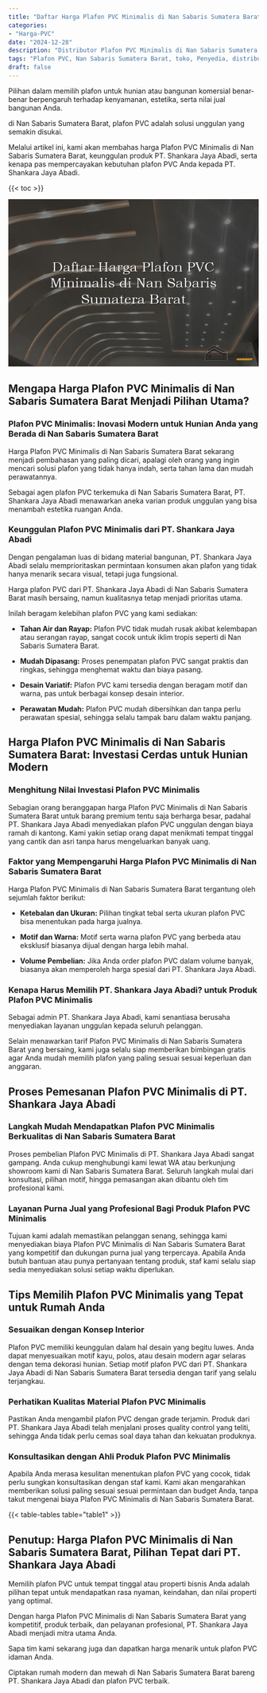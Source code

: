 ```yaml
---
title: "Daftar Harga Plafon PVC Minimalis di Nan Sabaris Sumatera Barat"
categories: 
- "Harga-PVC"
date: "2024-12-28"
description: "Distributor Plafon PVC Minimalis di Nan Sabaris Sumatera Barat bagi hunian, office, serta gerai. Material unggulan, beragam motif, pilihan warna elegan, dengan servis instalasi oleh teknisi ahli dan jaminan resmi!|Jasa distribusi Plafon PVC Minimalis di Nan Sabaris Sumatera Barat bagi keperluan hunian, office, maupun gerai, beserta panel terbaik dan instalasi oleh tenaga ahli ahli serta kepastian resmi.|Solusi Plafon PVC Minimalis di Nan Sabaris Sumatera Barat yang terbukti bagi rumah, office, serta ritel, dengan produk terbaik dan penempatan dikerjakan oleh teknisi ahli dan garansi resmi.|Penjualan Plafon PVC Minimalis di Nan Sabaris Sumatera Barat untuk rumah, office, serta toko, beserta material unggulan dan penempatan oleh tenaga ahli berpengalaman, dilengkapi dengan kepastian resmi.}"
tags: "Plafon PVC, Nan Sabaris Sumatera Barat, toko, Penyedia, distributor"
draft: false
---
```


Pilihan dalam memilih plafon untuk hunian atau bangunan komersial benar-benar berpengaruh terhadap kenyamanan, estetika, serta nilai jual bangunan Anda.

di Nan Sabaris Sumatera Barat, plafon PVC adalah solusi unggulan yang semakin disukai.

Melalui artikel ini, kami akan membahas harga Plafon PVC Minimalis di Nan Sabaris Sumatera Barat, keunggulan produk PT. Shankara Jaya Abadi, serta kenapa pas mempercayakan kebutuhan plafon PVC Anda kepada PT. Shankara Jaya Abadi.

{{< toc >}}

![Daftar Harga Plafon PVC Minimalis di Nan Sabaris Sumatera Barat](/images/Harga-PVC/Daftar-Harga-Plafon-PVC-Minimalis-di-Nan-Sabaris-Sumatera-Barat.png)


## Mengapa Harga Plafon PVC Minimalis di Nan Sabaris Sumatera Barat Menjadi Pilihan Utama?

### Plafon PVC Minimalis: Inovasi Modern untuk Hunian Anda yang Berada di Nan Sabaris Sumatera Barat

Harga Plafon PVC Minimalis di Nan Sabaris Sumatera Barat sekarang menjadi pembahasan yang paling dicari, apalagi oleh orang yang ingin mencari solusi plafon yang tidak hanya indah, serta tahan lama dan mudah perawatannya.

Sebagai agen plafon PVC terkemuka di Nan Sabaris Sumatera Barat, PT. Shankara Jaya Abadi menawarkan aneka varian produk unggulan yang bisa menambah estetika ruangan Anda.

### Keunggulan Plafon PVC Minimalis dari PT. Shankara Jaya Abadi

Dengan pengalaman luas di bidang material bangunan, PT. Shankara Jaya Abadi selalu memprioritaskan permintaan konsumen akan plafon yang tidak hanya menarik secara visual, tetapi juga fungsional.

Harga plafon PVC dari PT. Shankara Jaya Abadi di Nan Sabaris Sumatera Barat masih bersaing, namun kualitasnya tetap menjadi prioritas utama.

Inilah beragam kelebihan plafon PVC yang kami sediakan:

- **Tahan Air dan Rayap:** Plafon PVC tidak mudah rusak akibat kelembapan atau serangan rayap, sangat cocok untuk iklim tropis seperti di Nan Sabaris Sumatera Barat.

- **Mudah Dipasang:** Proses penempatan plafon PVC sangat praktis dan ringkas, sehingga menghemat waktu dan biaya pasang.

- **Desain Variatif:** Plafon PVC kami tersedia dengan beragam motif dan warna, pas untuk berbagai konsep desain interior.

- **Perawatan Mudah:** Plafon PVC mudah dibersihkan dan tanpa perlu perawatan spesial, sehingga selalu tampak baru dalam waktu panjang.

## Harga Plafon PVC Minimalis di Nan Sabaris Sumatera Barat: Investasi Cerdas untuk Hunian Modern

### Menghitung Nilai Investasi Plafon PVC Minimalis

Sebagian orang beranggapan harga Plafon PVC Minimalis di Nan Sabaris Sumatera Barat untuk barang premium tentu saja berharga besar, padahal PT. Shankara Jaya Abadi menyediakan plafon PVC unggulan dengan biaya ramah di kantong. Kami yakin setiap orang dapat menikmati tempat tinggal yang cantik dan asri tanpa harus mengeluarkan banyak uang.

### Faktor yang Mempengaruhi Harga Plafon PVC Minimalis di Nan Sabaris Sumatera Barat

Harga Plafon PVC Minimalis di Nan Sabaris Sumatera Barat tergantung oleh sejumlah faktor berikut:

- **Ketebalan dan Ukuran:** Pilihan tingkat tebal serta ukuran plafon PVC bisa menentukan pada harga jualnya.

- **Motif dan Warna:** Motif serta warna plafon PVC yang berbeda atau eksklusif biasanya dijual dengan harga lebih mahal.

- **Volume Pembelian:** Jika Anda order plafon PVC dalam volume banyak, biasanya akan memperoleh harga spesial dari PT. Shankara Jaya Abadi.

### Kenapa Harus Memilih PT. Shankara Jaya Abadi? untuk Produk Plafon PVC Minimalis

Sebagai admin PT. Shankara Jaya Abadi, kami senantiasa berusaha menyediakan layanan unggulan kepada seluruh pelanggan.

Selain menawarkan tarif Plafon PVC Minimalis di Nan Sabaris Sumatera Barat yang bersaing, kami juga selalu siap memberikan bimbingan gratis agar Anda mudah memilih plafon yang paling sesuai sesuai keperluan dan anggaran.

## Proses Pemesanan Plafon PVC Minimalis di PT. Shankara Jaya Abadi

### Langkah Mudah Mendapatkan Plafon PVC Minimalis Berkualitas di Nan Sabaris Sumatera Barat

Proses pembelian Plafon PVC Minimalis di PT. Shankara Jaya Abadi sangat gampang. Anda cukup menghubungi kami lewat WA atau berkunjung showroom kami di Nan Sabaris Sumatera Barat. Seluruh langkah mulai dari konsultasi, pilihan motif, hingga pemasangan akan dibantu oleh tim profesional kami.

### Layanan Purna Jual yang Profesional Bagi Produk Plafon PVC Minimalis

Tujuan kami adalah memastikan pelanggan senang, sehingga kami menyediakan biaya Plafon PVC Minimalis di Nan Sabaris Sumatera Barat yang kompetitif dan dukungan purna jual yang terpercaya. Apabila Anda butuh bantuan atau punya pertanyaan tentang produk, staf kami selalu siap sedia menyediakan solusi setiap waktu diperlukan.

## Tips Memilih Plafon PVC Minimalis yang Tepat untuk Rumah Anda

### Sesuaikan dengan Konsep Interior

Plafon PVC memiliki keunggulan dalam hal desain yang begitu luwes. Anda dapat menyesuaikan motif kayu, polos, atau desain modern agar selaras dengan tema dekorasi hunian. Setiap motif plafon PVC dari PT. Shankara Jaya Abadi di Nan Sabaris Sumatera Barat tersedia dengan tarif yang selalu terjangkau.

### Perhatikan Kualitas Material Plafon PVC Minimalis

Pastikan Anda mengambil plafon PVC dengan grade terjamin. Produk dari PT. Shankara Jaya Abadi telah menjalani proses quality control yang teliti, sehingga Anda tidak perlu cemas soal daya tahan dan kekuatan produknya.

### Konsultasikan dengan Ahli Produk Plafon PVC Minimalis

Apabila Anda merasa kesulitan menentukan plafon PVC yang cocok, tidak perlu sungkan konsultasikan dengan staf kami. Kami akan mengarahkan memberikan solusi paling sesuai sesuai permintaan dan budget Anda, tanpa takut mengenai biaya Plafon PVC Minimalis di Nan Sabaris Sumatera Barat.

{{< table-tables table="table1" >}}

## Penutup: Harga Plafon PVC Minimalis di Nan Sabaris Sumatera Barat, Pilihan Tepat dari PT. Shankara Jaya Abadi

Memilih plafon PVC untuk tempat tinggal atau properti bisnis Anda adalah pilihan tepat untuk mendapatkan rasa nyaman, keindahan, dan nilai properti yang optimal.

Dengan harga Plafon PVC Minimalis di Nan Sabaris Sumatera Barat yang kompetitif, produk terbaik, dan pelayanan profesional, PT. Shankara Jaya Abadi menjadi mitra utama Anda.

Sapa tim kami sekarang juga dan dapatkan harga menarik untuk plafon PVC idaman Anda.

Ciptakan rumah modern dan mewah di Nan Sabaris Sumatera Barat bareng PT. Shankara Jaya Abadi dan plafon PVC terbaik.
